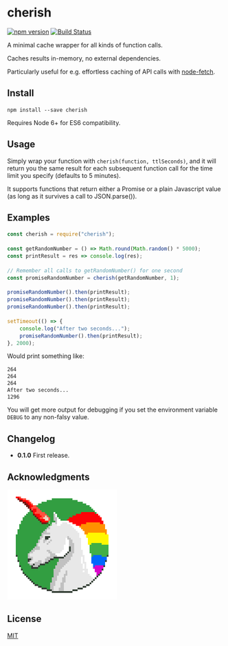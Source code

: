 # cherish

[![npm version](https://badge.fury.io/js/cherish.svg)](http://badge.fury.io/js/cherish) [![Build Status](https://travis-ci.org/mieky/cherish.svg?branch=master)](https://travis-ci.org/mieky/cherish)


A minimal cache wrapper for all kinds of function calls.

Caches results in-memory, no external dependencies.

Particularly useful for e.g. effortless caching of API calls with [node-fetch](https://github.com/bitinn/node-fetch).

## Install

```
npm install --save cherish
```

Requires Node 6+ for ES6 compatibility.

## Usage

Simply wrap your function with `cherish(function, ttlSeconds)`, and it will return you the same result for each subsequent function call for the time limit you specify (defaults to 5 minutes).

It supports functions that return either a Promise or a plain Javascript value (as long as it survives a call to JSON.parse()).

## Examples

```js
const cherish = require("cherish");

const getRandomNumber = () => Math.round(Math.random() * 5000);
const printResult = res => console.log(res);

// Remember all calls to getRandomNumber() for one second
const promiseRandomNumber = cherish(getRandomNumber, 1);

promiseRandomNumber().then(printResult);
promiseRandomNumber().then(printResult);
promiseRandomNumber().then(printResult);

setTimeout(() => {
    console.log("After two seconds...");
    promiseRandomNumber().then(printResult);
}, 2000);
```

Would print something like:

```
264
264
264
After two seconds...
1296
```

You will get more output for debugging if you set the environment variable `DEBUG` to any non-falsy value.

## Changelog

- **0.1.0** First release.

## Acknowledgments

[![chilicorn](chilicorn.png)](http://futurice.com/blog/sponsoring-free-time-open-source-activities)

## License

[MIT](https://github.com/mieky/cherish/blob/master/LICENSE)
